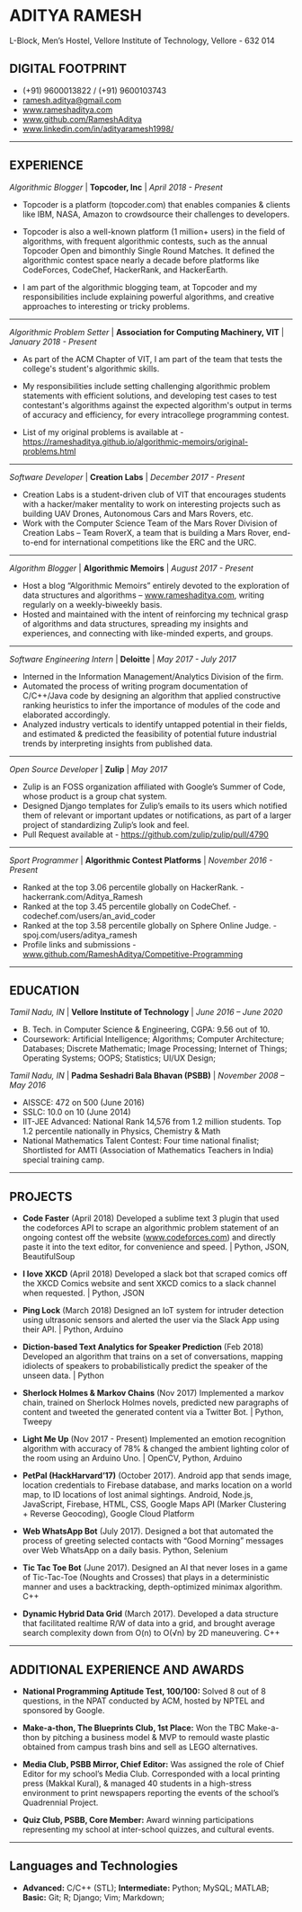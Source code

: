 # ADITYA RAMESH
L-Block, Men’s Hostel,
Vellore Institute of Technology, Vellore - 632 014

## DIGITAL FOOTPRINT
* (+91) 9600013822 / (+91) 9600103743
* ramesh.aditya@gmail.com
* www.rameshaditya.com
* www.github.com/RameshAditya
* www.linkedin.com/in/adityaramesh1998/
-----------------------------------------------------------------------------------------------------------------
## EXPERIENCE

*Algorithmic Blogger* | **Topcoder, Inc** | *April 2018 - Present*
* Topcoder is a platform (topcoder.com) that enables companies & clients like IBM, NASA, Amazon to crowdsource their challenges to developers. 

* Topcoder is also a well-known platform (1 million+ users) in the field of algorithms, with frequent algorithmic contests, such as the annual Topcoder Open and bimonthly Single Round Matches. It defined the algorithmic contest space nearly a decade before platforms like CodeForces, CodeChef, HackerRank, and HackerEarth. 

* I am part of the algorithmic blogging team, at Topcoder and my responsibilities include explaining powerful algorithms, and creative approaches to interesting or tricky problems.
-----------------------------------------------------------------------------------------------------------------
*Algorithmic Problem Setter* | **Association for Computing Machinery, VIT** | *January 2018 - Present*
* As part of the ACM Chapter of VIT, I am part of the team that tests the college's student's algorithmic skills. 

* My responsibilities include setting challenging algorithmic problem statements with efficient solutions, and developing test cases to test contestant's algorithms against the expected algorithm's output in terms of accuracy and efficiency, for every intracollege programming contest. 

* List of my original problems is available at - https://rameshaditya.github.io/algorithmic-memoirs/original-problems.html
-----------------------------------------------------------------------------------------------------------------
*Software Developer* | **Creation Labs** | *December 2017 - Present*
* Creation Labs is a student-driven club of VIT that encourages students with a hacker/maker mentality to work on interesting projects such as building UAV Drones, Autonomous Cars and Mars Rovers, etc. 
* Work with the Computer Science Team of the Mars Rover Division of Creation Labs – Team RoverX, a team that is  building a Mars Rover, end-to-end for international competitions like the ERC and the URC.
-----------------------------------------------------------------------------------------------------------------
*Algorithm Blogger* | **Algorithmic Memoirs** | *August 2017 - Present*
* Host a blog “Algorithmic Memoirs” entirely devoted to the exploration of data structures and
algorithms – www.rameshaditya.com, writing regularly on a weekly-biweekly basis.
* Hosted and maintained with the intent of reinforcing my technical grasp of algorithms and data structures,
spreading my insights and experiences, and connecting with like-minded experts, and groups.
-----------------------------------------------------------------------------------------------------------------
*Software Engineering Intern* | **Deloitte** | *May 2017 - July 2017*
* Interned in the Information Management/Analytics Division of the firm.
* Automated the process of writing program documentation of C/C++/Java code by designing an algorithm that
applied constructive ranking heuristics to infer the importance of modules of the code and elaborated accordingly.
* Analyzed industry verticals to identify untapped potential in their fields, and estimated & predicted the
feasibility of potential future industrial trends by interpreting insights from published data.
-----------------------------------------------------------------------------------------------------------------
*Open Source Developer* | **Zulip** | *May 2017*
* Zulip is an FOSS organization affiliated with Google’s Summer of Code, whose product is a group chat system.
* Designed Django templates for Zulip’s emails to its users which notified them of relevant or important
updates or notifications, as part of a larger project of standardizing Zulip’s look and feel.
* Pull Request available at - https://github.com/zulip/zulip/pull/4790
-----------------------------------------------------------------------------------------------------------------
*Sport Programmer* | **Algorithmic Contest Platforms** | *November 2016 - Present*
* Ranked at the top 3.06 percentile globally on HackerRank. - hackerrank.com/Aditya_Ramesh
* Ranked at the top 3.45 percentile globally on CodeChef. - codechef.com/users/an_avid_coder
* Ranked at the top 3.58 percentile globally on Sphere Online Judge. - spoj.com/users/aditya_ramesh
* Profile links and submissions - www.github.com/RameshAditya/Competitive-Programming
-----------------------------------------------------------------------------------------------------------------

## EDUCATION
*Tamil Nadu, IN* | **Vellore Institute of Technology** | *June 2016 – June 2020*
* B. Tech. in Computer Science & Engineering, CGPA: 9.56 out of 10.
* Coursework: Artificial Intelligence; Algorithms; Computer Architecture; Databases; Discrete Mathematic; Image Processing; Internet of Things; Operating Systems; OOPS; Statistics; UI/UX Design;

*Tamil Nadu, IN* | **Padma Seshadri Bala Bhavan (PSBB)** | *November 2008 – May 2016*
* AISSCE: 472 on 500 (June 2016) 
* SSLC: 10.0 on 10 (June 2014)
* IIT-JEE Advanced: National Rank 14,576 from 1.2 million students. Top 1.2 percentile nationally in Physics, Chemistry & Math
* National Mathematics Talent Contest: Four time national finalist; Shortlisted for AMTI (Association of Mathematics Teachers in India) 
special training camp.
-----------------------------------------------------------------------------------------------------------------

## PROJECTS
* **Code Faster** (April 2018) Developed a sublime text 3 plugin that used the codeforces API to scrape an algorithmic problem statement of an ongoing contest off the website (www.codeforces.com) and directly paste it into the text editor, for convenience and speed. | Python, JSON, BeautifulSoup

* **I love XKCD** (April 2018) Developed a slack bot that scraped comics off the XKCD Comics website and sent XKCD comics to a slack channel when requested. | Python, JSON 

* **Ping Lock** (March 2018) Designed an IoT system for intruder detection using ultrasonic sensors and alerted the user via the Slack App using their API. | Python, Arduino

* **Diction-based Text Analytics for Speaker Prediction** (Feb 2018) Developed an algorithm that trains on a set of conversations, mapping idiolects of speakers to probabilistically predict the speaker of the unseen data. | Python 

* **Sherlock Holmes & Markov Chains** (Nov 2017) Implemented a markov chain, trained on Sherlock Holmes novels, predicted new paragraphs of content and tweeted the generated content via a Twitter Bot. | Python, Tweepy 

* **Light Me Up** (Nov 2017 - Present) Implemented an emotion recognition algorithm with accuracy of 78% & changed the ambient lighting color of the room using an Arduino Uno. | OpenCV, Python, Arduino 

* **PetPal (HackHarvard’17)** (October 2017). Android app that sends image, location credentials to Firebase 
database, and marks location on a world map, to ID locations of lost animal sightings. Android, Node.js, JavaScript, 
Firebase, HTML, CSS, Google Maps API (Marker Clustering + Reverse Geocoding), Google Cloud Platform

* **Web WhatsApp Bot** (July 2017). Designed a bot that automated the process of greeting selected contacts
with “Good Morning” messages over Web WhatsApp on a daily basis. Python, Selenium

* **Tic Tac Toe Bot** (June 2017). Designed an AI that never loses in a game of Tic-Tac-Toe (Noughts and Crosses) that
plays in a deterministic manner and uses a backtracking, depth-optimized minimax algorithm. C++

* **Dynamic Hybrid Data Grid** (March 2017). Developed a data structure that facilitated realtime R/W of data
into a grid, and brought average search complexity down from O(n) to O(√n) by 2D maneuvering. C++
-----------------------------------------------------------------------------------------------------------------

## ADDITIONAL EXPERIENCE AND AWARDS
* **National Programming Aptitude Test, 100/100:** Solved 8 out of 8 questions, in the NPAT conducted by ACM,
hosted by NPTEL and sponsored by Google.

* **Make-a-thon, The Blueprints Club, 1st Place:** Won the TBC Make-a-thon by pitching a business model & MVP
to remould waste plastic obtained from campus trash bins and sell as LEGO alternatives.

* **Media Club, PSBB Mirror, Chief Editor:** Was assigned the role of Chief Editor for my school’s Media Club.
Corresponded with a local printing press (Makkal Kural), & managed 40 students in a high-stress environment to
print newspapers reporting the events of the school’s Quadrennial Project.

* **Quiz Club, PSBB, Core Member:** Award winning participations representing my school at inter-school quizzes, 
and cultural events.
-----------------------------------------------------------------------------------------------------------------

## Languages and Technologies
* **Advanced:** C/C++ (STL); **Intermediate:** Python; MySQL; MATLAB; **Basic:** Git; R; Django; Vim; Markdown;

